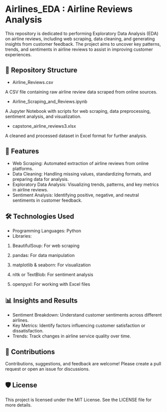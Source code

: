 # Airlines_EDA : Airline Reviews Analysis
This repository is dedicated to performing Exploratory Data Analysis (EDA) on airline reviews, including web scraping, data cleaning, and generating insights from customer feedback. The project aims to uncover key patterns, trends, and sentiments in airline reviews to assist in improving customer experiences.

## 📂 Repository Structure
- Airline_Reviews.csv
  
A CSV file containing raw airline review data scraped from online sources.

- Airline_Scraping_and_Reviews.ipynb
  
A Jupyter Notebook with scripts for web scraping, data preprocessing, sentiment analysis, and visualization.

- capstone_airline_reviews3.xlsx
  
A cleaned and processed dataset in Excel format for further analysis.

## 🚀 Features
- Web Scraping: Automated extraction of airline reviews from online platforms.
- Data Cleaning: Handling missing values, standardizing formats, and preparing data for analysis.
- Exploratory Data Analysis: Visualizing trends, patterns, and key metrics in airline reviews.
- Sentiment Analysis: Identifying positive, negative, and neutral sentiments in customer feedback.

## 🛠️ Technologies Used
- Programming Languages: Python
- Libraries:
1) BeautifulSoup: For web scraping

2) pandas: For data manipulation

3) matplotlib & seaborn: For visualization

4) nltk or TextBlob: For sentiment analysis

5) openpyxl: For working with Excel files

## 📊 Insights and Results
- Sentiment Breakdown: Understand customer sentiments across different airlines.
- Key Metrics: Identify factors influencing customer satisfaction or dissatisfaction.
- Trends: Track changes in airline service quality over time.

## 🤝 Contributions
Contributions, suggestions, and feedback are welcome! Please create a pull request or open an issue for discussions.

## 🛡️ License
This project is licensed under the MIT License. See the LICENSE file for more details.
